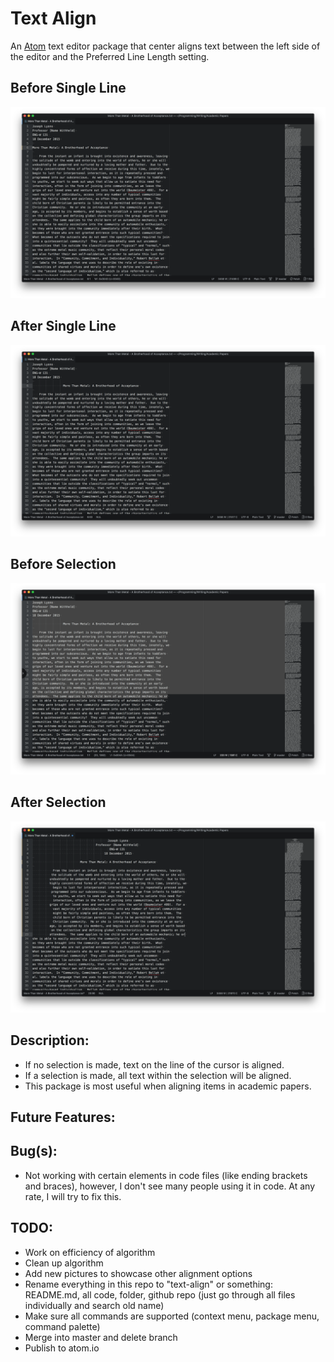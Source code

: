 # Text Align
An [Atom](https://atom.io) text editor package that center aligns text between
the left side of the editor and the Preferred Line Length setting.

## Before Single Line
![Before Single Line](./Screenshots/Before-Single-Line.png)

## After Single Line
![After Single Line](./Screenshots/After-Single-Line.png)

## Before Selection
![Before Selection](./Screenshots/Before-Selection.png)

## After Selection
![After Selection](./Screenshots/After-Selection.png)

## Description:

* If no selection is made, text on the line of the cursor is aligned.  
* If a selection is made, all text within the selection will be aligned.
* This package is most useful when aligning items in academic papers.

## Future Features:

## Bug(s):

* Not working with certain elements in code files (like ending brackets and
braces), however, I don't see many people using it in code.  At any rate, I will
try to fix this.

## TODO:

* Work on efficiency of algorithm
* Clean up algorithm
* Add new pictures to showcase other alignment options
* Rename everything in this repo to "text-align" or something: README.md, all code, folder, github
repo (just go through all files individually and search old name)
* Make sure all commands are supported (context menu, package menu, command palette)
* Merge into master and delete branch
* Publish to atom.io
